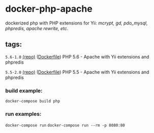 # docker-php-apache
dockerized php with PHP extensions for Yii:
  _mcrypt, gd, pdo_mysql, phpredis, apache rewrite, etc._

## tags:
`5.6-1.0` [(repo)](https://github.com/floatschedule/docker-php-apache/tree/5.6-1.0) ([Dockerfile](https://github.com/floatschedule/docker-php-apache/blob/5.6-1.0/Dockerfile)) PHP 5.6 - Apache with Yii extensions and phpredis

`5.5-2.0` [(repo)](https://github.com/floatschedule/docker-php-apache/tree/5.5-2.0) ([Dockerfile](https://github.com/floatschedule/docker-php-apache/blob/5.5-2.0/Dockerfile)) PHP 5.5 - Apache with Yii extensions and phpredis


### build example:
`docker-compose build php`

### run examples:
`docker-compose run`
`docker-compose run --rm -p 8080:80`